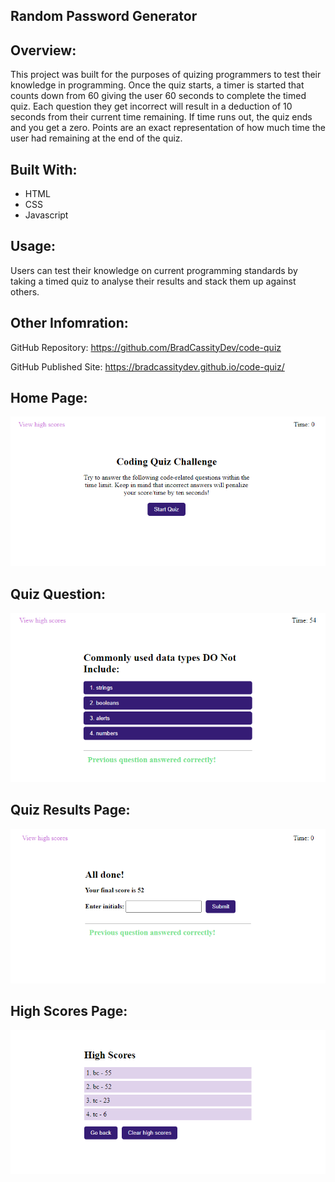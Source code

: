 ## Random Password Generator

## Overview:
This project was built for the purposes of quizing programmers to test their knowledge in programming. Once the quiz starts, a timer is started that counts down from 60 giving the user 60 seconds to complete the timed quiz. Each question they get incorrect will result in a deduction of 10 seconds from their current time remaining. If time runs out, the quiz ends and you get a zero. Points are an exact representation of how much time the user had remaining at the end of the quiz.

## Built With:
* HTML
* CSS
* Javascript

## Usage:
Users can test their knowledge on current programming standards by taking a timed quiz to analyse their results and stack them up against others.

## Other Infomration:
GitHub Repository: https://github.com/BradCassityDev/code-quiz

GitHub Published Site: https://bradcassitydev.github.io/code-quiz/

## Home Page:
![Working Project Screenshot](/home-page.PNG)

## Quiz Question:
![Working Project Screenshot](/quiz-question.PNG)

## Quiz Results Page:
![Working Project Screenshot](/quiz-results.PNG)

## High Scores Page:
![Working Project Screenshot](/high-scores.PNG)
